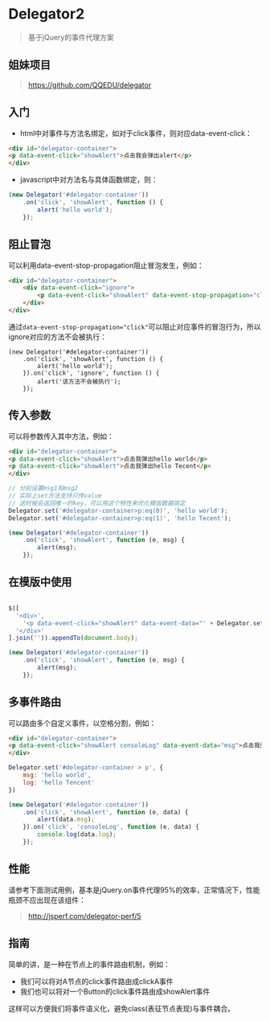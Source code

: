 Delegator2
==========

> 基于jQuery的事件代理方案

姐妹项目
-------

> https://github.com/QQEDU/delegator

入门
-----

* html中对事件与方法名绑定，如对于click事件，则对应data-event-click：
```html
<div id="delegator-container">
<p data-event-click="showAlert">点击我会弹出alert</p>
</div>
```

* javascript中对方法名与具体函数绑定，则：
```javascript
(new Delegator('#delegator-container'))
    .on('click', 'showAlert', function () {
        alert('hello world');
    });
```

阻止冒泡
--------

可以利用data-event-stop-propagation阻止冒泡发生，例如：

```html
<div id="delegator-container">
    <div data-event-click="ignore">
        <p data-event-click="showAlert" data-event-stop-propagation="click">点击我会弹出alert</p>
    </div>
</div>
```

通过`data-event-stop-propagation="click"`可以阻止对应事件的冒泡行为，所以ignore对应的方法不会被执行：

```
(new Delegator('#delegator-container'))
    .on('click', 'showAlert', function () {
        alert('hello world');
    }).on('click', 'ignore', function () {
        alert('该方法不会被执行');
    });
```

传入参数
--------

可以将参数传入其中方法，例如：
```html
<div id="delegator-container">
<p data-event-click="showAlert">点击我弹出hello world</p>
<p data-event-click="showAlert">点击我弹出hello Tecent</p>
</div>
```

```javascript
// 分别设置msg1和msg2
// 实际上set方法支持只传value
// 这时候会返回唯一的key，可以用这个特性来优化模版数据绑定
Delegator.set('#delegator-container>p:eq(0)', 'hello world');
Delegator.set('#delegator-container>p:eq(1)', 'hello Tecent');

(new Delegator('#delegator-container'))
    .on('click', 'showAlert', function (e, msg) {
        alert(msg);
    });
```

在模版中使用
----------

```javascript

$([
  '<div>',
    '<p data-event-click="showAlert" data-event-data="' + Delegator.set('hello world') + '">点击我弹出hello world</p>',
  '</div>'
].join('')).appendTo(document.body);

(new Delegator('#delegator-container'))
    .on('click', 'showAlert', function (e, msg) {
        alert(msg);
    });
```

多事件路由
---------

可以路由多个自定义事件，以空格分割，例如：

```html
<div id="delegator-container">
<p data-event-click="showAlert consoleLog" data-event-data="msg">点击我弹出hello world并在控制台打印hello Tencent</p>
</div>
```

```javascript
Delegator.set('#delegator-container > p', {
    msg: 'hello world',
    log: 'hello Tencent'
})

(new Delegator('#delegator-container'))
    .on('click', 'showAlert', function (e, data) {
        alert(data.msg);
    }).on('click', 'consoleLog', function (e, data) {
        console.log(data.log);
    });
```

性能
----

请参考下面测试用例，基本是jQuery.on事件代理95%的效率，正常情况下，性能瓶颈不应出现在该组件：

> http://jsperf.com/delegator-perf/5

指南
----

简单的讲，是一种在节点上的事件路由机制，例如：

* 我们可以将对A节点的click事件路由成clickA事件
* 我们也可以将对一个Button的click事件路由成showAlert事件

这样可以方便我们将事件语义化，避免class(表征节点表现)与事件耦合。


